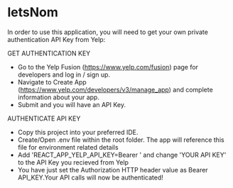# letsNom

In order to use this application, you will need to get your own private authentication API Key from Yelp:

GET AUTHENTICATION KEY
- Go to the Yelp Fusion (https://www.yelp.com/fusion) page for developers and log in / sign up. 
- Navigate to Create App (https://www.yelp.com/developers/v3/manage_app) and complete information about your app.
- Submit and you will have an API Key.

AUTHENTICATE API KEY
- Copy this project into your preferred IDE.
- Create/Open .env file within the root folder. The app will reference this file for environment related details
- Add 'REACT_APP_YELP_API_KEY=Bearer <YOUR API KEY>' and change 'YOUR API KEY' to the API Key you recieved from Yelp
- You have just set the Authorization HTTP header value as Bearer API_KEY.Your API calls will now be authenticated!
